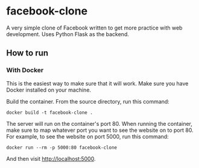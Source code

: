 # facebook-clone
A very simple clone of Facebook written to get more practice with web development. Uses Python Flask as the backend.

## How to run
### With Docker
This is the easiest way to make sure that it will work. Make sure you have
Docker installed on your machine.

Build the container. From the source directory, run this command:

```
docker build -t facebook-clone .
```

The server will run on the container's port 80. When running the container,
make sure to map whatever port you want to see the website on to port 80.
For example, to see the website on port 5000, run this command:

```
docker run --rm -p 5000:80 facebook-clone
```

And then visit [http://localhost:5000](http://localhost:5000).